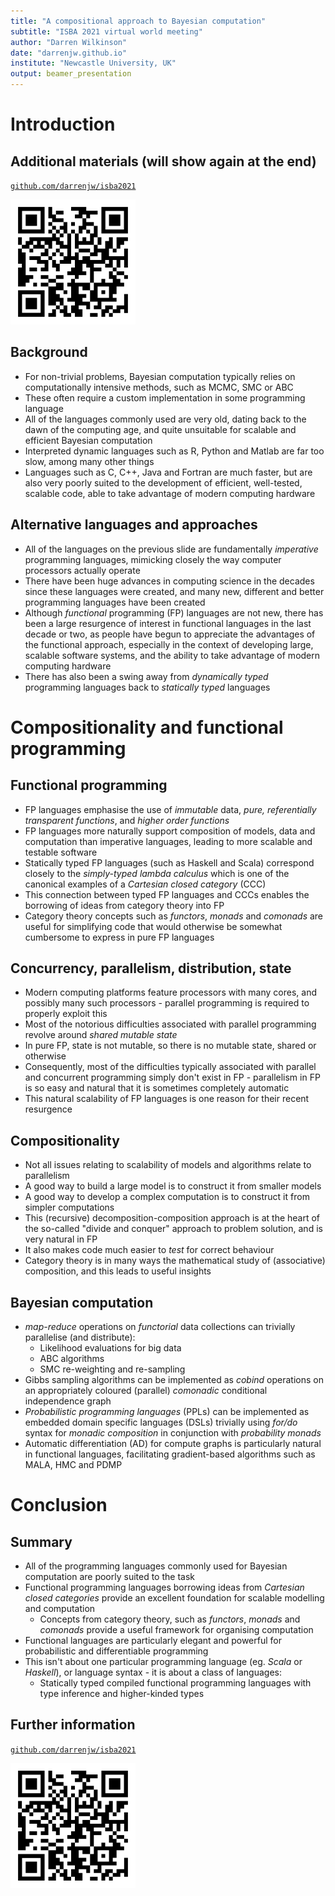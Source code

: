 ```yaml
---
title: "A compositional approach to Bayesian computation"
subtitle: "ISBA 2021 virtual world meeting"
author: "Darren Wilkinson"
date: "darrenjw.github.io"
institute: "Newcastle University, UK"
output: beamer_presentation
---
```


# Introduction


## Additional materials (will show again at the end)

[`github.com/darrenjw/isba2021`](https://github.com/darrenjw/isba2021)

![QR code](qr-code-s.png)


## Background

* For non-trivial problems, Bayesian computation typically relies on computationally intensive methods, such as MCMC, SMC or ABC
* These often require a custom implementation in some programming language
* All of the languages commonly used are very old, dating back to the dawn of the computing age, and quite unsuitable for scalable and efficient Bayesian computation
* Interpreted dynamic languages such as R, Python and Matlab are far too slow, among many other things
* Languages such as C, C++, Java and Fortran are much faster, but are also very poorly suited to the development of efficient, well-tested, scalable code, able to take advantage of modern computing hardware

## Alternative languages and approaches

* All of the languages on the previous slide are fundamentally *imperative* programming languages, mimicking closely the way computer processors actually operate
* There have been huge advances in computing science in the decades since these languages were created, and many new, different and better programming languages have been created
* Although *functional* programming (FP) languages are not new, there has been a large resurgence of interest in functional languages in the last decade or two, as people have begun to appreciate the advantages of the functional approach, especially in the context of developing large, scalable software systems, and the ability to take advantage of modern computing hardware
* There has also been a swing away from *dynamically typed* programming languages back to *statically typed* languages

# Compositionality and functional programming

## Functional programming

* FP languages emphasise the use of *immutable* data, *pure, referentially transparent functions*, and *higher order functions*
* FP languages more naturally support composition of models, data and computation than imperative languages, leading to more scalable and testable software
* Statically typed FP languages (such as Haskell and Scala) correspond closely to the *simply-typed lambda calculus* which is one of the canonical examples of a *Cartesian closed category* (CCC)
* This connection between typed FP languages and CCCs enables the borrowing of ideas from category theory into FP
* Category theory concepts such as *functors*, *monads* and *comonads* are useful for simplifying code that would otherwise be somewhat cumbersome to express in pure FP languages

## Concurrency, parallelism, distribution, state

* Modern computing platforms feature processors with many cores, and possibly many such processors - parallel programming is required to properly exploit this
* Most of the notorious difficulties associated with parallel programming revolve around *shared mutable state*
* In pure FP, state is not mutable, so there is no mutable state, shared or otherwise
* Consequently, most of the difficulties typically associated with parallel and concurrent programming simply don't exist in FP - parallelism in FP is so easy and natural that it is sometimes completely automatic
* This natural scalability of FP languages is one reason for their recent resurgence

## Compositionality

* Not all issues relating to scalability of models and algorithms relate to parallelism
* A good way to build a large model is to construct it from smaller models
* A good way to develop a complex computation is to construct it from simpler computations
* This (recursive) decomposition-composition approach is at the heart of the so-called "divide and conquer" approach to problem solution, and is very natural in FP
* It also makes code much easier to *test* for correct behaviour
* Category theory is in many ways the mathematical study of (associative) composition, and this leads to useful insights

## Bayesian computation

* *map-reduce* operations on *functorial* data collections can trivially parallelise (and distribute):
    * Likelihood evaluations for big data
	* ABC algorithms
	* SMC re-weighting and re-sampling
* Gibbs sampling algorithms can be implemented as *cobind* operations on an appropriately coloured (parallel) *comonadic* conditional independence graph
* *Probabilistic programming languages* (PPLs) can be implemented as embedded domain specific languages (DSLs) trivially using *for/do* syntax for *monadic composition* in conjunction with *probability monads*
* Automatic differentiation (AD) for compute graphs is particularly natural in functional languages, facilitating gradient-based algorithms such as MALA, HMC and PDMP

# Conclusion

## Summary

* All of the programming languages commonly used for Bayesian computation are poorly suited to the task
* Functional programming languages borrowing ideas from *Cartesian closed categories* provide an excellent foundation for scalable modelling and computation
    * Concepts from category theory, such as *functors*, *monads* and *comonads* provide a useful framework for organising computation
* Functional languages are particularly elegant and powerful for probabilistic and differentiable programming
* This isn't about one particular programming language (eg. *Scala* or *Haskell*), or language syntax - it is about a class of languages:
    * Statically typed compiled functional programming languages with type inference and higher-kinded types

## Further information

[`github.com/darrenjw/isba2021`](https://github.com/darrenjw/isba2021)

![QR code](qr-code-s.png)
